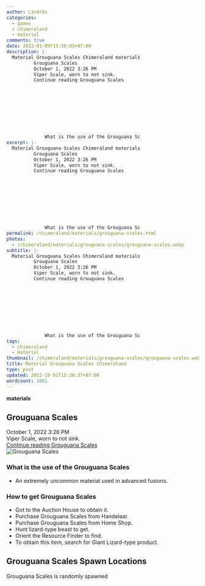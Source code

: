 ```yaml
---
author: L3n4r0x
categories:
  - games
  - chimeraland
  - material
comments: true
date: 2022-01-09T15:56:03+07:00
description: |-
  Material Grouguana Scales Chimeraland materials
          Grouguana Scales
          October 1, 2022 3:26 PM
          Viper Scale, worn to not sink.
          Continue reading Grouguana Scales
        
        
          
        
      
      
        
          
            
              What is the use of the Grouguana Sc
excerpt: |-
  Material Grouguana Scales Chimeraland materials
          Grouguana Scales
          October 1, 2022 3:26 PM
          Viper Scale, worn to not sink.
          Continue reading Grouguana Scales
        
        
          
        
      
      
        
          
            
              What is the use of the Grouguana Sc
permalink: /chimeraland/materials/grouguana-scales.html
photos:
  - /chimeraland/materials/grouguana-scales/grouguana-scales.webp
subtitle: |-
  Material Grouguana Scales Chimeraland materials
          Grouguana Scales
          October 1, 2022 3:26 PM
          Viper Scale, worn to not sink.
          Continue reading Grouguana Scales
        
        
          
        
      
      
        
          
            
              What is the use of the Grouguana Sc
tags:
  - chimeraland
  - material
thumbnail: /chimeraland/materials/grouguana-scales/grouguana-scales.webp
title: Material Grouguana Scales Chimeraland
type: post
updated: 2022-10-01T15:26:37+07:00
wordcount: 1061
---
```


<link
  rel="stylesheet"
  href="https://rawcdn.githack.com/dimaslanjaka/Web-Manajemen/870a349/css/bootstrap-5-3-0-alpha3-wrapper.css"
/>
<section id="bootstrap-wrapper">
  <div data-bs-theme="dark">
    <div
      class="row g-0 border rounded overflow-hidden flex-md-row mb-4 shadow-sm position-relative bg-dark text-light"
    >
      <div class="col p-4 d-flex flex-column position-static">
        <strong class="d-inline-block mb-2 text-success">materials</strong>
        <h2 class="mb-0">Grouguana Scales</h2>
        <div class="mb-1 text-muted">October 1, 2022 3:26 PM</div>
        <div class="mb-2 border p-1">Viper Scale, worn to not sink.</div>
        <a
          href="/chimeraland/materials/grouguana-scales.html"
          class="stretched-link d-none text-primary"
          >Continue reading Grouguana Scales</a
        >
      </div>
      <div class="col-auto d-none d-md-block d-lg-block">
        <img
          src="https://www.webmanajemen.com/chimeraland/materials/grouguana-scales/grouguana-scales.webp"
          alt="Grouguana Scales"
        />
      </div>
    </div>
    <div class="row">
      <div class="col-lg-6 col-12 mb-2">
        <div class="card">
          <div class="card-body">
            <h3 class="card-title">What is the use of the Grouguana Scales</h3>
            <div class="card-text">
              <ul>
                <li>
                  An extremely uncommon material used in advanced fusions.
                </li>
              </ul>
            </div>
          </div>
        </div>
      </div>
      <div class="col-lg-6 col-12 mb-2">
        <div class="card">
          <div class="card-body">
            <h3 class="card-title">How to get Grouguana Scales</h3>
            <div class="card-text">
              <ul>
                <li>Got to the Auction House to obtain it.</li>
                <li>Purchase Grouguana Scales from Handelaar.</li>
                <li>Purchase Grouguana Scales from Home Shop.</li>
                <li>Hunt lizard-type beast to get.</li>
                <li>Orient the Resource Finder to find.</li>
                <li>
                  To obtain this item, search for Giant Lizard-type product.
                </li>
              </ul>
            </div>
          </div>
        </div>
      </div>
      <div class="col-12 mb-2">
        <h2>Grouguana Scales Spawn Locations</h2>
        <p>Grouguana Scales is randomly spawned</p>
      </div>
    </div>
  </div>
</section>